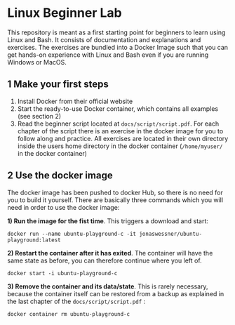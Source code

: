 # Linux Beginner Lab

This repository is meant as a first starting point for beginners to learn using Linux and Bash. It consists of documentation and explanations and exercises. The exercises are bundled into a Docker Image such that you can get hands-on experience with Linux and Bash even if you are running Windows or MacOS.

## 1 Make your first steps 

1. Install Docker from their official website
2. Start the ready-to-use Docker container, which contains all examples (see section 2)
3. Read the beginner script located at `docs/script/script.pdf`. For each chapter of the script there is an exercise in the docker image for you to follow along and practice. All exercises are located in their own directory inside the users home directory in the docker container (`/home/myuser/` in the docker container)

## 2 Use the docker image

The docker image has been pushed to docker Hub, so there is no need for you to build it yourself. There are basically three commands which you will need in order to use the docker image:

**1) Run the image for the fist time**. This triggers a download and start:

```console
docker run --name ubuntu-playground-c -it jonaswessner/ubuntu-playground:latest
```

**2) Restart the container after it has exited**. The container will have the same state as before, you can therefore continue where you left of.

```console
docker start -i ubuntu-playground-c
```

**3) Remove the container and its data/state**. This is rarely necessary, because the container itself can be restored from a backup as explained in the last chapter of the `docs/script/script.pdf` :

```console
docker container rm ubuntu-playground-c
```
